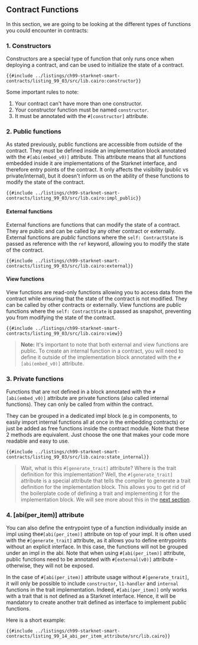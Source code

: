 ## Contract Functions

In this section, we are going to be looking at the different types of functions you could encounter in contracts:

### 1. Constructors

Constructors are a special type of function that only runs once when deploying a contract, and can be used to initialize the state of a contract.

```rust,noplayground
{{#include ../listings/ch99-starknet-smart-contracts/listing_99_03/src/lib.cairo:constructor}}
```

Some important rules to note:

1. Your contract can't have more than one constructor.
2. Your constructor function must be named `constructor`.
3. It must be annotated with the `#[constructor]` attribute.

### 2. Public functions

As stated previously, public functions are accessible from outside of the contract. They must be defined inside an implementation block annotated with the `#[abi(embed_v0)]` attribute. This attribute means that all functions embedded inside it are implementations of the Starknet interface, and therefore entry points of the contract. It only affects the visibility (public vs private/internal), but it doesn't inform us on the ability of these functions to modify the state of the contract.

```rust,noplayground
{{#include ../listings/ch99-starknet-smart-contracts/listing_99_03/src/lib.cairo:impl_public}}
```

#### External functions

External functions are functions that can modify the state of a contract. They are public and can be called by any other contract or externally.
External functions are _public_ functions where the `self: ContractState` is passed as reference with the `ref` keyword, allowing you to modify the state of the contract.

```rust,noplayground
{{#include ../listings/ch99-starknet-smart-contracts/listing_99_03/src/lib.cairo:external}}
```

#### View functions

View functions are read-only functions allowing you to access data from the contract while ensuring that the state of the contract is not modified. They can be called by other contracts or externally.
View functions are _public_ functions where the `self: ContractState` is passed as snapshot, preventing you from modifying the state of the contract.

```rust,noplayground
{{#include ../listings/ch99-starknet-smart-contracts/listing_99_03/src/lib.cairo:view}}
```

> **Note:** It's important to note that both external and view functions are public. To create an internal function in a contract, you will need to define it outside of the implementation block annotated with the `#[abi(embed_v0)]` attribute.

### 3. Private functions

Functions that are not defined in a block annotated with the `#[abi(embed_v0)]` attribute are private functions (also called internal functions). They can only be called from within the contract.

They can be grouped in a dedicated impl block (e.g in components, to easily import internal functions all at once in the embedding contracts) or just be added as free functions inside the contract module.
Note that these 2 methods are equivalent. Just choose the one that makes your code more readable and easy to use.

```rust,noplayground
{{#include ../listings/ch99-starknet-smart-contracts/listing_99_03/src/lib.cairo:state_internal}}
```

> Wait, what is this `#[generate_trait]` attribute? Where is the trait definition for this implementation? Well, the `#[generate_trait]` attribute is a special attribute that tells the compiler to generate a trait definition for the implementation block. This allows you to get rid of the boilerplate code of defining a trait and implementing it for the implementation block. We will see more about this in the [next section](./ch99-01-03-04-reducing-boilerplate.md).

### 4. [abi(per_item)] attribute

You can also define the entrypoint type of a function individually inside an impl using the`#[abi(per_item)]` attribute on top of your impl. It is often used with the `#[generate_trait]` attribute, as it allows you to define entrypoints without an explicit interface. In this case, the functions will not be grouped under an impl in the abi. Note that when using `#[abi(per_item)]` attribute, public functions need to be annotated with `#[external(v0)]` attribute - otherwise, they will not be exposed.

In the case of `#[abi(per_item)]` attribute usage without `#[generate_trait]`, it will only be possible to include `constructor`, `l1-handler` and `internal` functions in the trait implementation. Indeed, `#[abi(per_item)]` only works with a trait that is not defined as a Starknet interface. Hence, it will be mandatory to create another trait defined as interface to implement public functions.

Here is a short example:

```rust,noplayground
{{#include ../listings/ch99-starknet-smart-contracts/listing_99_14_abi_per_item_attribute/src/lib.cairo}}
```
